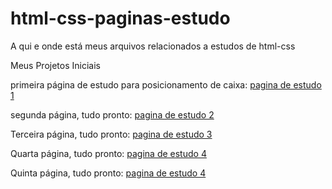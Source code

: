 # html-css-paginas-estudo
A qui e onde está meus arquivos relacionados a estudos de html-css

Meus Projetos Iniciais

primeira página de estudo para posicionamento de caixa:
<a href="https://jeffersontavares1.github.io/html-css-paginas-estudo/pagina0001/" target="_blank">pagina de estudo 1</a>

segunda página, tudo pronto:
<a href="https://jeffersontavares1.github.io/html-css-paginas-estudo/pagina0002/" target="_blank">pagina de estudo 2</a>

Terceira página, tudo pronto:
<a href="https://jeffersontavares1.github.io/html-css-paginas-estudo/pagina0003/python.html" target="_blank">pagina de estudo 3</a>

Quarta página, tudo pronto:
<a href="https://jeffersontavares1.github.io/html-css-paginas-estudo/pagina0004/" target="_blank">pagina de estudo 4</a>

Quinta página, tudo pronto:
<a href="https://jeffersontavares1.github.io/html-css-paginas-estudo/pagina0005/" target="_blank">pagina de estudo 4</a>



